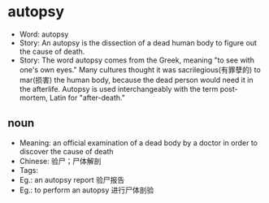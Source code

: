 # autopsy

- Word: autopsy
- Story: An autopsy is the dissection of a dead human body to figure out the cause of death.
- Story: The word autopsy comes from the Greek, meaning "to see with one's own eyes." Many cultures thought it was sacrilegious(有罪孽的) to mar(损害) the human body, because the dead person would need it in the afterlife. Autopsy is used interchangeably with the term post-mortem, Latin for "after-death."

## noun

- Meaning: an official examination of a dead body by a doctor in order to discover the cause of death
- Chinese: 验尸；尸体解剖
- Tags: 
- Eg.: an autopsy report 验尸报告
- Eg.: to perform an autopsy 进行尸体剖验


